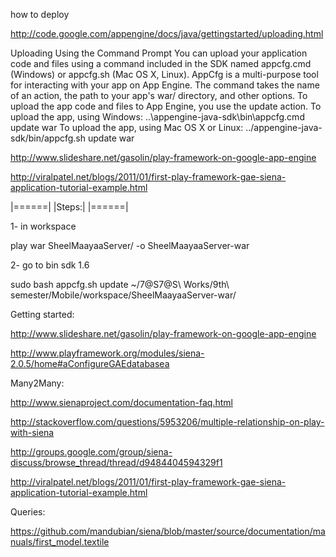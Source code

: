 how to deploy

http://code.google.com/appengine/docs/java/gettingstarted/uploading.html

Uploading Using the Command Prompt
You can upload your application code and files using a command included in the SDK named appcfg.cmd (Windows) or appcfg.sh (Mac OS X, Linux).
AppCfg is a multi-purpose tool for interacting with your app on App Engine. The command takes the name of an action, the path to your app's war/ directory, and other options. To upload the app code and files to App Engine, you use the update action.
To upload the app, using Windows:
..\appengine-java-sdk\bin\appcfg.cmd update war
To upload the app, using Mac OS X or Linux:
../appengine-java-sdk/bin/appcfg.sh update war

http://www.slideshare.net/gasolin/play-framework-on-google-app-engine

http://viralpatel.net/blogs/2011/01/first-play-framework-gae-siena-application-tutorial-example.html

|======|
|Steps:|
|======|

1- in workspace

play war SheelMaayaaServer/ -o SheelMaayaaServer-war


2- go to bin sdk 1.6

sudo bash appcfg.sh update ~/7\@S7\@S\ Works/9th\ semester/Mobile/workspace/SheelMaayaaServer-war/




Getting started:

http://www.slideshare.net/gasolin/play-framework-on-google-app-engine

http://www.playframework.org/modules/siena-2.0.5/home#aConfigureGAEdatabasea

Many2Many:

http://www.sienaproject.com/documentation-faq.html

http://stackoverflow.com/questions/5953206/multiple-relationship-on-play-with-siena

http://groups.google.com/group/siena-discuss/browse_thread/thread/d9484404594329f1

http://viralpatel.net/blogs/2011/01/first-play-framework-gae-siena-application-tutorial-example.html

Queries:

https://github.com/mandubian/siena/blob/master/source/documentation/manuals/first_model.textile